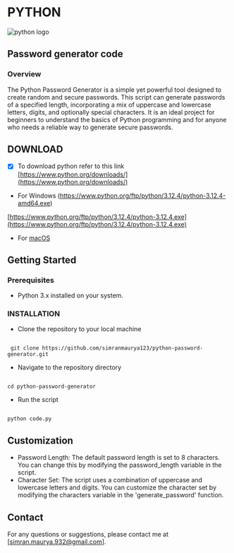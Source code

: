 # PYTHON
![python logo](https://hackernoon.imgix.net/images/VyvcKdbWHbTaN3QzRCQQS7pXASq1-303c31j4.jpeg)
## Password generator code
### Overview
The Python Password Generator is a simple yet powerful tool designed to create random and secure passwords. This script can generate passwords of a specified length, incorporating a mix of uppercase and lowercase letters, digits, and optionally special characters. It is an ideal project for beginners to understand the basics of Python programming and for anyone who needs a reliable way to generate secure passwords.


## DOWNLOAD

 - [x] To download python refer to this link [https://www.python.org/downloads/](https://www.python.org/downloads/)

- For Windows (https://www.python.org/ftp/python/3.12.4/python-3.12.4-amd64.exe)
  
[https://www.python.org/ftp/python/3.12.4/python-3.12.4.exe](https://www.python.org/ftp/python/3.12.4/python-3.12.4.exe)
- For [macOS](https://www.python.org/ftp/python/3.12.4/python-3.12.4-macos11.pkghttps://www.python.org/ftp/python/3.12.4/python-3.12.4-macos11.pkg)


## Getting Started
### Prerequisites
- Python 3.x installed on your system.

### INSTALLATION
- Clone the repository to your local machine
```

 git clone https://github.com/simranmaurya123/python-password-generator.git

```

- Navigate to the repository directory
```

cd python-password-generator

```

- Run the script

```

python code.py

```

## Customization
- Password Length: The default password length is set to 8 characters. You can change this by modifying the password_length variable in the script.
- Character Set: The script uses a combination of uppercase and lowercase letters and digits. You can customize the character set by modifying the characters variable in the 'generate_password' function.

## Contact
For any questions or suggestions, please contact me at [simran.maurya.932@gmail.com].
